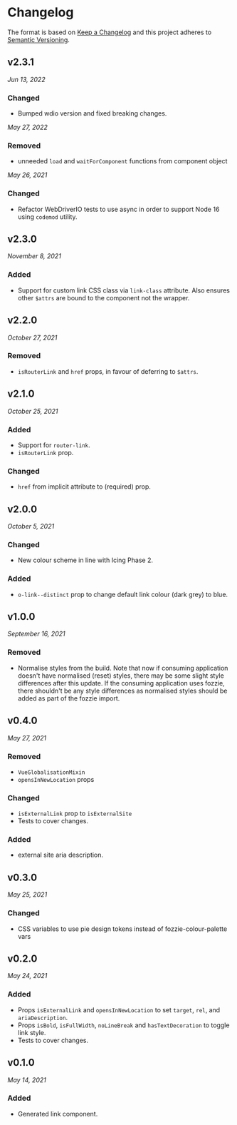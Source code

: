 # Changelog

The format is based on [Keep a Changelog](http://keepachangelog.com/en/1.0.0/)
and this project adheres to [Semantic Versioning](http://semver.org/spec/v2.0.0.html).


v2.3.1
-----------------------------
*Jun 13, 2022*

### Changed
- Bumped wdio version and fixed breaking changes.


*May 27, 2022*

### Removed
- unneeded `load` and `waitForComponent` functions from component object

*May 26, 2021*

### Changed
- Refactor WebDriverIO tests to use async in order to support Node 16 using `codemod` utility.


v2.3.0
------------------------------
*November 8, 2021*

### Added
- Support for custom link CSS class via `link-class` attribute. Also ensures other `$attrs` are bound to the component not the wrapper.


v2.2.0
------------------------------
*October 27, 2021*

### Removed
- `isRouterLink` and `href` props, in favour of deferring to `$attrs`.


v2.1.0
------------------------------
*October 25, 2021*

### Added
- Support for `router-link`.
- `isRouterLink` prop.

### Changed
- `href` from implicit attribute to (required) prop.


v2.0.0
------------------------------
*October 5, 2021*

### Changed
- New colour scheme in line with Icing Phase 2.

### Added
- `o-link--distinct` prop to change default link colour (dark grey) to blue.


v1.0.0
------------------------------
*September 16, 2021*

### Removed
- Normalise styles from the build. Note that now if consuming application doesn't have normalised (reset) styles, there may be some slight style differences after this update. If the consuming application uses fozzie, there shouldn't be any style differences as normalised styles should be added as part of the fozzie import.


v0.4.0
------------------------------
*May 27, 2021*

### Removed
- `VueGlobalisationMixin`
- `opensInNewLocation` props

### Changed
- `isExternalLink` prop to `isExternalSite`
- Tests to cover changes.

### Added
- external site aria description.


v0.3.0
------------------------------
*May 25, 2021*

### Changed
- CSS variables to use pie design tokens instead of fozzie-colour-palette vars


v0.2.0
------------------------------
*May 24, 2021*

### Added
- Props `isExternalLink` and `opensInNewLocation` to set `target`, `rel`, and `ariaDescription`.
- Props `isBold`, `isFullWidth`, `noLineBreak` and `hasTextDecoration` to toggle link style.
- Tests to cover changes.


v0.1.0
------------------------------
*May 14, 2021*

### Added
- Generated link component.
